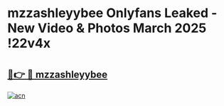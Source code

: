 # mzzashleyybee Onlyfans Leaked - New Video & Photos March 2025 !22v4x

# <h2><a href="https://yhtcqr.iuczelnia.edu.pl?title=mzzashleyybee&ref=22v4x">🔗👉 🔴 mzzashleyybee</a></h2>

[![acn](https://github.com/user-attachments/assets/0f9c940e-d8b0-45ae-aac7-cd30a18b3e1c)](https://yhtcqr.iuczelnia.edu.pl?title=mzzashleyybee&ref=22v4x)

